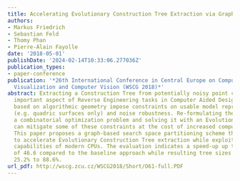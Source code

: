 ```yaml
---
title: Accelerating Evolutionary Construction Tree Extraction via Graph Partitioning
authors:
- Markus Friedrich
- Sebastian Feld
- Thomy Phan
- Pierre-Alain Fayolle
date: '2018-05-01'
publishDate: '2024-02-14T10:33:06.277036Z'
publication_types:
- paper-conference
publication: '*26th International Conference in Central Europe on Computer Graphics,
  Visualization and Computer Vision (WSCG 2018)*'
abstract: Extracting a Construction Tree from potentially noisy point clouds is an
  important aspect of Reverse Engineering tasks in Computer Aided Design. Solutions
  based on algorithmic geometry impose constraints on usable model representations
  (e.g. quadric surfaces only) and noise robustness. Re-formulating the problem as
  a combinatorial optimization problem and solving it with an Evolutionary Algorithm
  can mitigate some of these constraints at the cost of increased computational complexity.
  This paper proposes a graph-based search space partitioning scheme that is able
  to accelerate Evolutionary Construction Tree extraction while exploiting parallelization
  capabilities of modern CPUs. The evaluation indicates a speed-up up to a factor
  of 46.6 compared to the baseline approach while resulting tree sizes increased by
  25.2% to 88.6%.
url_pdf: http://wscg.zcu.cz/WSCG2018/Short/O61-full.PDF
---
```

